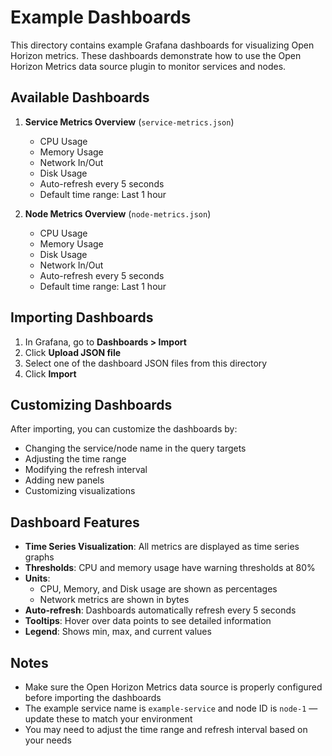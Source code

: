 # Example Dashboards

This directory contains example Grafana dashboards for visualizing Open Horizon metrics. These dashboards demonstrate how to use the Open Horizon Metrics data source plugin to monitor services and nodes.

## Available Dashboards

1. **Service Metrics Overview** (`service-metrics.json`)
   - CPU Usage
   - Memory Usage
   - Network In/Out
   - Disk Usage
   - Auto-refresh every 5 seconds
   - Default time range: Last 1 hour

2. **Node Metrics Overview** (`node-metrics.json`)
   - CPU Usage
   - Memory Usage
   - Disk Usage
   - Network In/Out
   - Auto-refresh every 5 seconds
   - Default time range: Last 1 hour

## Importing Dashboards

1. In Grafana, go to **Dashboards > Import**
2. Click **Upload JSON file**
3. Select one of the dashboard JSON files from this directory
4. Click **Import**

## Customizing Dashboards

After importing, you can customize the dashboards by:

- Changing the service/node name in the query targets
- Adjusting the time range
- Modifying the refresh interval
- Adding new panels
- Customizing visualizations

## Dashboard Features

- **Time Series Visualization**: All metrics are displayed as time series graphs
- **Thresholds**: CPU and memory usage have warning thresholds at 80%
- **Units**: 
  - CPU, Memory, and Disk usage are shown as percentages
  - Network metrics are shown in bytes
- **Auto-refresh**: Dashboards automatically refresh every 5 seconds
- **Tooltips**: Hover over data points to see detailed information
- **Legend**: Shows min, max, and current values

## Notes

- Make sure the Open Horizon Metrics data source is properly configured before importing the dashboards
- The example service name is `example-service` and node ID is `node-1` — update these to match your environment
- You may need to adjust the time range and refresh interval based on your needs 